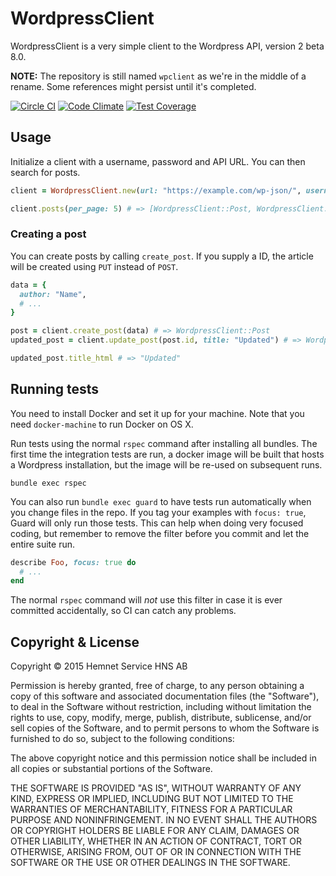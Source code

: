 # WordpressClient

WordpressClient is a very simple client to the Wordpress API, version 2 beta 8.0.

**NOTE:** The repository is still named `wpclient` as we're in the middle of a rename. Some references might persist until it's completed.

[![Circle CI](https://circleci.com/gh/hemnet/wpclient.svg?style=svg)](https://circleci.com/gh/hemnet/wpclient) [![Code Climate](https://codeclimate.com/repos/5645938269568041da00cded/badges/5e870b57428f23c1f2ff/gpa.svg)](https://codeclimate.com/repos/5645938269568041da00cded/feed) [![Test Coverage](https://codeclimate.com/repos/5645938269568041da00cded/badges/5e870b57428f23c1f2ff/coverage.svg)](https://codeclimate.com/repos/5645938269568041da00cded/coverage)

## Usage

Initialize a client with a username, password and API URL. You can then search for posts.

```ruby
client = WordpressClient.new(url: "https://example.com/wp-json/", username: "example", password: "example")

client.posts(per_page: 5) # => [WordpressClient::Post, WordpressClient::Post]
```

### Creating a post

You can create posts by calling `create_post`. If you supply a ID, the article will be created using `PUT` instead of `POST`.

```ruby
data = {
  author: "Name",
  # ...
}

post = client.create_post(data) # => WordpressClient::Post
updated_post = client.update_post(post.id, title: "Updated") # => WordpressClient::Post

updated_post.title_html # => "Updated"
```

## Running tests

You need to install Docker and set it up for your machine. Note that you need `docker-machine` to run Docker on OS X.

Run tests using the normal `rspec` command after installing all bundles. The first time the integration tests are run, a docker image will be built that hosts a Wordpress installation, but the image will be re-used on subsequent runs.

```
bundle exec rspec
```

You can also run `bundle exec guard` to have tests run automatically when you change files in the repo. If you tag your examples with `focus: true`, Guard will only run those tests. This can help when doing very focused coding, but remember to remove the filter before you commit and let the entire suite run.

```ruby
describe Foo, focus: true do
  # ...
end
```

The normal `rspec` command will *not* use this filter in case it is ever committed accidentally, so CI can catch any problems.

## Copyright & License

Copyright © 2015 Hemnet Service HNS AB

Permission is hereby granted, free of charge, to any person obtaining a copy of this software and associated documentation files (the "Software"), to deal in the Software without restriction, including without limitation the rights to use, copy, modify, merge, publish, distribute, sublicense, and/or sell copies of the Software, and to permit persons to whom the Software is furnished to do so, subject to the following conditions:

The above copyright notice and this permission notice shall be included in all copies or substantial portions of the Software.

THE SOFTWARE IS PROVIDED "AS IS", WITHOUT WARRANTY OF ANY KIND, EXPRESS OR IMPLIED, INCLUDING BUT NOT LIMITED TO THE WARRANTIES OF MERCHANTABILITY, FITNESS FOR A PARTICULAR PURPOSE AND NONINFRINGEMENT. IN NO EVENT SHALL THE AUTHORS OR COPYRIGHT HOLDERS BE LIABLE FOR ANY CLAIM, DAMAGES OR OTHER LIABILITY, WHETHER IN AN ACTION OF CONTRACT, TORT OR OTHERWISE, ARISING FROM, OUT OF OR IN CONNECTION WITH THE SOFTWARE OR THE USE OR OTHER DEALINGS IN THE SOFTWARE.
